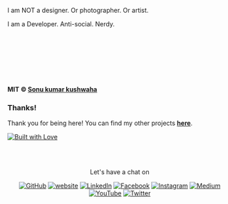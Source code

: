 I am NOT a designer. Or photographer. Or artist.

I am a Developer. Anti-social. Nerdy.


<br><br><br><br><br><br>


**MIT &copy; [Sonu kumar kushwaha](https://github.com/flyingsonu122)**

### Thanks!

Thank you for being here! You can find my other projects **[here](https://github.com/flyingsonu122?tab=repositories)**.

[![Built with Love](https://forthebadge.com/images/badges/built-with-love.svg)](https://linktr.ee/flyingsonu) 

<br><br>
<p align="center"> Let's have a chat on </p> 
<p align="center">
	<a href="https://github.com/flyingsonu122"><img src="https://img.shields.io/github/followers/flyingsonu122.svg?label=GitHub&style=social" alt="GitHub"></a>
	<a href="https://flyingsonu122.github.io"><img src="https://img.shields.io/badge/Website-blueviolet?style=flat&logo=google-chrome&logoColor=white&color=Black" alt="website"></a>
	<a href="https://www.linkedin.com/in/sonukumarkushwaha/"><img src="https://img.shields.io/badge/LinkedIn--_.svg?style=social&logo=linkedin" alt="LinkedIn"></a>
	<a href="https://www.facebook.com/sonukumarkushwaha736"><img src="https://img.shields.io/badge/Facebook--_.svg?style=social&logo=facebook" alt="Facebook"></a>
	<a href="https://www.instagram.com/flyingsonu736/"><img src="https://img.shields.io/badge/Instagram--_.svg?style=social&logo=instagram" alt="Instagram"></a>
	<a href="https://medium.com/@sonukumarkushwaha"><img src="https://img.shields.io/badge/Medium--_.svg?style=social&logo=medium" alt="Medium"></a>
	<a href="https://www.youtube.com/channel/UCugIYeIc-HzCp-SZxRwuQbA"><img src="https://img.shields.io/badge/YouTube--_.svg?style=social&logo=YouTube" alt="YouTube"></a>
	<a href="https://twitter.com/iamsonukushwaha"><img src="https://img.shields.io/twitter/follow/iamsonukushwaha?label=Follow&style=social" alt="Twitter"></a>
	
	
</p>
